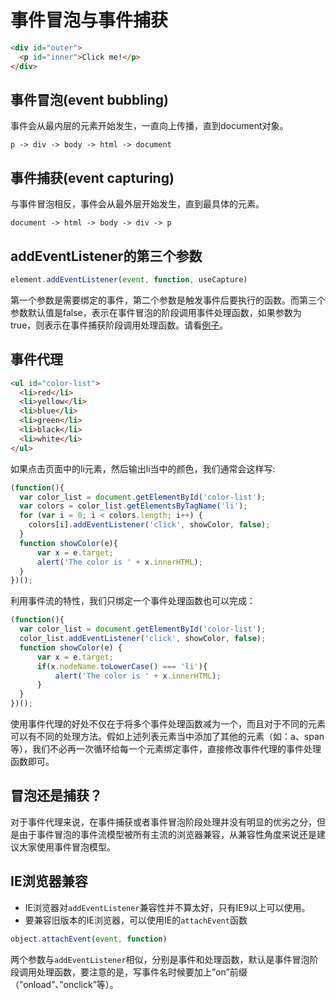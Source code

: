 # 事件冒泡与事件捕获

```html
<div id="outer">
  <p id="inner">Click me!</p>
</div>
```

## 事件冒泡(event bubbling)

事件会从最内层的元素开始发生，一直向上传播，直到document对象。

`p -> div -> body -> html -> document`

## 事件捕获(event capturing)

与事件冒泡相反，事件会从最外层开始发生，直到最具体的元素。

`document -> html -> body -> div -> p`

## addEventListener的第三个参数

```javascript
element.addEventListener(event, function, useCapture)
```

第一个参数是需要绑定的事件，第二个参数是触发事件后要执行的函数。而第三个参数默认值是false，表示在事件冒泡的阶段调用事件处理函数，如果参数为true，则表示在事件捕获阶段调用处理函数。请看[例子](http://www.w3schools.com/jsref/tryit.asp?filename=tryjsref_element_addeventlistener_capture)。

## 事件代理

```html
<ul id="color-list">
  <li>red</li>
  <li>yellow</li>
  <li>blue</li>
  <li>green</li>
  <li>black</li>
  <li>white</li>
</ul>
```

如果点击页面中的li元素，然后输出li当中的颜色，我们通常会这样写:

```javascript
(function(){
  var color_list = document.getElementById('color-list');
  var colors = color_list.getElementsByTagName('li');
  for (var i = 0; i < colors.length; i++) {
    colors[i].addEventListener('click', showColor, false);
  }
  function showColor(e){
      var x = e.target;
      alert('The color is ' + x.innerHTML);
  }
})();
```

利用事件流的特性，我们只绑定一个事件处理函数也可以完成：

```javascript
(function(){
  var color_list = document.getElementById('color-list');
  color_list.addEventListener('click', showColor, false);
  function showColor(e) {
      var x = e.target;
      if(x.nodeName.toLowerCase() === 'li'){
          alert('The color is ' + x.innerHTML);
      }
  }
})();
```

使用事件代理的好处不仅在于将多个事件处理函数减为一个，而且对于不同的元素可以有不同的处理方法。假如上述列表元素当中添加了其他的元素（如：a、span等），我们不必再一次循环给每一个元素绑定事件，直接修改事件代理的事件处理函数即可。

## 冒泡还是捕获？

对于事件代理来说，在事件捕获或者事件冒泡阶段处理并没有明显的优劣之分，但是由于事件冒泡的事件流模型被所有主流的浏览器兼容，从兼容性角度来说还是建议大家使用事件冒泡模型。

## IE浏览器兼容

* IE浏览器对`addEventListener`兼容性并不算太好，只有IE9以上可以使用。
* 要兼容旧版本的IE浏览器，可以使用IE的`attachEvent`函数

```javascript
object.attachEvent(event, function)
```

两个参数与`addEventListener`相似，分别是事件和处理函数，默认是事件冒泡阶段调用处理函数，要注意的是，写事件名时候要加上”on”前缀（”onload”、”onclick”等）。
